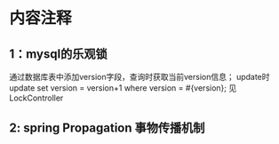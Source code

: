 # 内容注释
## 1：mysql的乐观锁
通过数据库表中添加version字段，查询时获取当前version信息；
update时 update set version = version+1 where version = #{version};
见LockController

## 2: spring Propagation 事物传播机制
